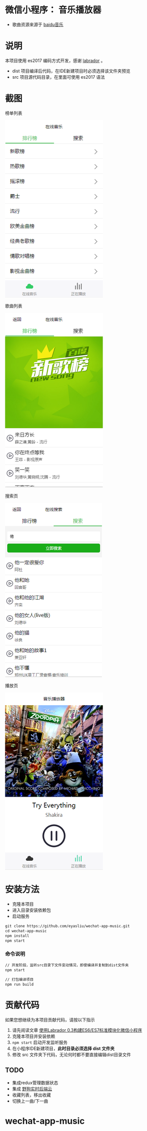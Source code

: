 # 微信小程序： 音乐播放器

 - 歌曲资源来源于 [baidu音乐](http://music.baidu.com/)

# 说明

本项目使用 es2017 编码方式开发，感谢 [labrador](https://segmentfault.com/a/1190000007109050) 。

 - dist 项目编译后代码，在IDE新建项目时必须选择该文件夹预览
 - src 项目源代码目录，在里面可使用 es2017 语法

# 截图

榜单列表

![](screenshot/20161001135104.png)

歌曲列表

![](screenshot/20161001135205.png)

搜索页

![](screenshot/20161001135243.png)

播放页

![](screenshot/20161001135348.png)


# 安装方法

 - 克隆本项目
 - 进入目录安装依赖包
 - 启动服务

```shell
git clone https://github.com/eyasliu/wechat-app-music.git
cd wechat-app-music
npm install
npm start
```

### 命令说明

```shell
// 开发阶段，监听src目录下文件变动情况，即使编译并复制到dist文件夹
npm start 
```

```shell
// 打包编译项目
npm run build
```


# 贡献代码

如果您想继续为本项目贡献代码，请按以下指示

 1. 请先阅读文章 [使用Labrador 0.3构建ES6/ES7标准模块化微信小程序](https://segmentfault.com/a/1190000007109050?_ea=1242495)
 2. 克隆本项目并安装依赖
 3. `npm start` 启动开发监听服务
 4. 在小程序IDE新建项目，**此时目录必须选择 dist 文件夹**
 4. 修改 src 文件夹下代码，无论何时都不要直接编辑dist目录文件

## TODO

 - 集成redux管理数据状态
 - 集成 [野狗实时后端云](https://www.wilddog.com/)
 - 收藏列表，移出收藏
 - 切换上一曲/下一曲

# wechat-app-music
